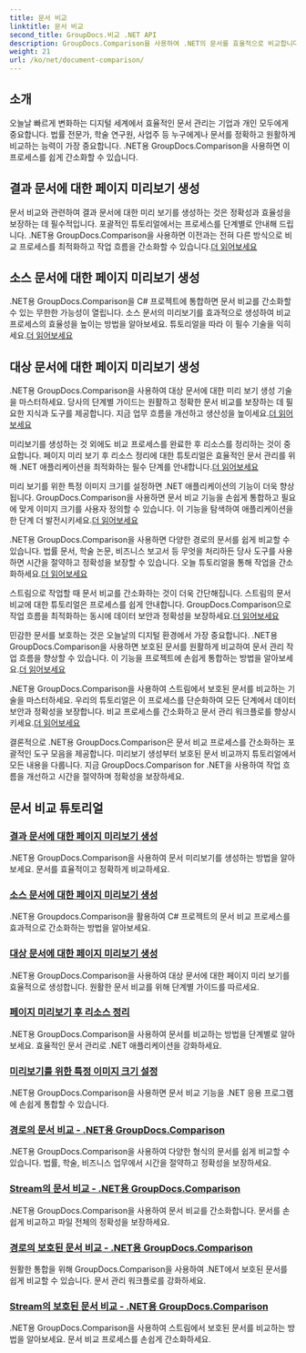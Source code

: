```yaml
---
title: 문서 비교
linktitle: 문서 비교
second_title: GroupDocs.비교 .NET API
description: GroupDocs.Comparison을 사용하여 .NET의 문서를 효율적으로 비교합니다. 문서 관리를 간소화하고 작업 흐름을 개선하며 정확성을 보장합니다. 더 알아보기!
weight: 21
url: /ko/net/document-comparison/
---
```

## 소개

오늘날 빠르게 변화하는 디지털 세계에서 효율적인 문서 관리는 기업과 개인 모두에게 중요합니다. 법률 전문가, 학술 연구원, 사업주 등 누구에게나 문서를 정확하고 원활하게 비교하는 능력이 가장 중요합니다. .NET용 GroupDocs.Comparison을 사용하면 이 프로세스를 쉽게 간소화할 수 있습니다.

## 결과 문서에 대한 페이지 미리보기 생성

 문서 비교와 관련하여 결과 문서에 대한 미리 보기를 생성하는 것은 정확성과 효율성을 보장하는 데 필수적입니다. 포괄적인 튜토리얼에서는 프로세스를 단계별로 안내해 드립니다. .NET용 GroupDocs.Comparison을 사용하면 이전과는 전혀 다른 방식으로 비교 프로세스를 최적화하고 작업 흐름을 간소화할 수 있습니다.[더 읽어보세요](./generate-page-previews-resultant-document/)

## 소스 문서에 대한 페이지 미리보기 생성

.NET용 GroupDocs.Comparison을 C# 프로젝트에 통합하면 문서 비교를 간소화할 수 있는 무한한 가능성이 열립니다. 소스 문서의 미리보기를 효과적으로 생성하여 비교 프로세스의 효율성을 높이는 방법을 알아보세요. 튜토리얼을 따라 이 필수 기술을 익히세요.[더 읽어보세요](./generate-page-previews-source-document/)

## 대상 문서에 대한 페이지 미리보기 생성

 .NET용 GroupDocs.Comparison을 사용하여 대상 문서에 대한 미리 보기 생성 기술을 마스터하세요. 당사의 단계별 가이드는 원활하고 정확한 문서 비교를 보장하는 데 필요한 지식과 도구를 제공합니다. 지금 업무 흐름을 개선하고 생산성을 높이세요.[더 읽어보세요](./generate-page-previews-target-document/)

 미리보기를 생성하는 것 외에도 비교 프로세스를 완료한 후 리소스를 정리하는 것이 중요합니다. 페이지 미리 보기 후 리소스 정리에 대한 튜토리얼은 효율적인 문서 관리를 위해 .NET 애플리케이션을 최적화하는 필수 단계를 안내합니다.[더 읽어보세요](./clean-resources-after-page-previews/)

미리 보기를 위한 특정 이미지 크기를 설정하면 .NET 애플리케이션의 기능이 더욱 향상됩니다. GroupDocs.Comparison을 사용하면 문서 비교 기능을 손쉽게 통합하고 필요에 맞게 이미지 크기를 사용자 정의할 수 있습니다. 이 기능을 탐색하여 애플리케이션을 한 단계 더 발전시키세요.[더 읽어보세요](./set-specific-image-sizes-for-previews/)

 .NET용 GroupDocs.Comparison을 사용하면 다양한 경로의 문서를 쉽게 비교할 수 있습니다. 법률 문서, 학술 논문, 비즈니스 보고서 등 무엇을 처리하든 당사 도구를 사용하면 시간을 절약하고 정확성을 보장할 수 있습니다. 오늘 튜토리얼을 통해 작업을 간소화하세요.[더 읽어보세요](./compare-documents-from-path/)

 스트림으로 작업할 때 문서 비교를 간소화하는 것이 더욱 간단해집니다. 스트림의 문서 비교에 대한 튜토리얼은 프로세스를 쉽게 안내합니다. GroupDocs.Comparison으로 작업 흐름을 최적화하는 동시에 데이터 보안과 정확성을 보장하세요.[더 읽어보세요](./compare-documents-from-stream/)

민감한 문서를 보호하는 것은 오늘날의 디지털 환경에서 가장 중요합니다. .NET용 GroupDocs.Comparison을 사용하면 보호된 문서를 원활하게 비교하여 문서 관리 작업 흐름을 향상할 수 있습니다. 이 기능을 프로젝트에 손쉽게 통합하는 방법을 알아보세요.[더 읽어보세요](./compare-protected-documents-from-path/)

 .NET용 GroupDocs.Comparison을 사용하여 스트림에서 보호된 문서를 비교하는 기술을 마스터하세요. 우리의 튜토리얼은 이 프로세스를 단순화하여 모든 단계에서 데이터 보안과 정확성을 보장합니다. 비교 프로세스를 간소화하고 문서 관리 워크플로를 향상시키세요.[더 읽어보세요](./compare-protected-documents-from-stream/)

결론적으로 .NET용 GroupDocs.Comparison은 문서 비교 프로세스를 간소화하는 포괄적인 도구 모음을 제공합니다. 미리보기 생성부터 보호된 문서 비교까지 튜토리얼에서 모든 내용을 다룹니다. 지금 GroupDocs.Comparison for .NET을 사용하여 작업 흐름을 개선하고 시간을 절약하며 정확성을 보장하세요.
## 문서 비교 튜토리얼
### [결과 문서에 대한 페이지 미리보기 생성](./generate-page-previews-resultant-document/)
.NET용 GroupDocs.Comparison을 사용하여 문서 미리보기를 생성하는 방법을 알아보세요. 문서를 효율적이고 정확하게 비교하세요.
### [소스 문서에 대한 페이지 미리보기 생성](./generate-page-previews-source-document/)
.NET용 Groupdocs.Comparison을 활용하여 C# 프로젝트의 문서 비교 프로세스를 효과적으로 간소화하는 방법을 알아보세요.
### [대상 문서에 대한 페이지 미리보기 생성](./generate-page-previews-target-document/)
.NET용 GroupDocs.Comparison을 사용하여 대상 문서에 대한 페이지 미리 보기를 효율적으로 생성합니다. 원활한 문서 비교를 위해 단계별 가이드를 따르세요.
### [페이지 미리보기 후 리소스 정리](./clean-resources-after-page-previews/)
.NET용 GroupDocs.Comparison을 사용하여 문서를 비교하는 방법을 단계별로 알아보세요. 효율적인 문서 관리로 .NET 애플리케이션을 강화하세요.
### [미리보기를 위한 특정 이미지 크기 설정](./set-specific-image-sizes-for-previews/)
.NET용 GroupDocs.Comparison을 사용하면 문서 비교 기능을 .NET 응용 프로그램에 손쉽게 통합할 수 있습니다.
### [경로의 문서 비교 - .NET용 GroupDocs.Comparison](./compare-documents-from-path/)
.NET용 GroupDocs.Comparison을 사용하여 다양한 형식의 문서를 쉽게 비교할 수 있습니다. 법률, 학술, 비즈니스 업무에서 시간을 절약하고 정확성을 보장하세요.
### [Stream의 문서 비교 - .NET용 GroupDocs.Comparison](./compare-documents-from-stream/)
.NET용 GroupDocs.Comparison을 사용하여 문서 비교를 간소화합니다. 문서를 손쉽게 비교하고 파일 전체의 정확성을 보장하세요.
### [경로의 보호된 문서 비교 - .NET용 GroupDocs.Comparison](./compare-protected-documents-from-path/)
원활한 통합을 위해 GroupDocs.Comparison을 사용하여 .NET에서 보호된 문서를 쉽게 비교할 수 있습니다. 문서 관리 워크플로를 강화하세요.
### [Stream의 보호된 문서 비교 - .NET용 GroupDocs.Comparison](./compare-protected-documents-from-stream/)
.NET용 GroupDocs.Comparison을 사용하여 스트림에서 보호된 문서를 비교하는 방법을 알아보세요. 문서 비교 프로세스를 손쉽게 간소화하세요.